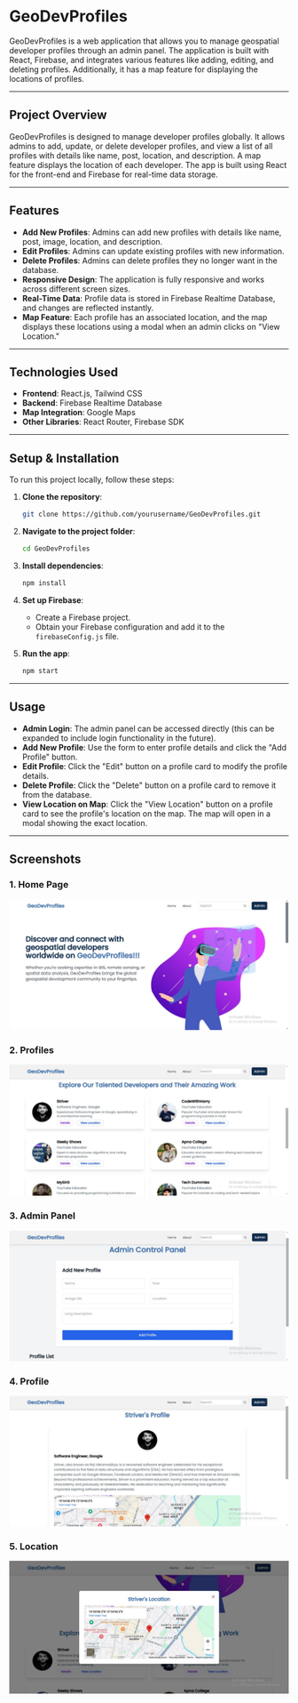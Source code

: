 # GeoDevProfiles

GeoDevProfiles is a web application that allows you to manage geospatial developer profiles through an admin panel. The application is built with React, Firebase, and integrates various features like adding, editing, and deleting profiles. Additionally, it has a map feature for displaying the locations of profiles.

---

## Project Overview

GeoDevProfiles is designed to manage developer profiles globally. It allows admins to add, update, or delete developer profiles, and view a list of all profiles with details like name, post, location, and description. A map feature displays the location of each developer. The app is built using React for the front-end and Firebase for real-time data storage.

---

## Features

- **Add New Profiles**: Admins can add new profiles with details like name, post, image, location, and description.
- **Edit Profiles**: Admins can update existing profiles with new information.
- **Delete Profiles**: Admins can delete profiles they no longer want in the database.
- **Responsive Design**: The application is fully responsive and works across different screen sizes.
- **Real-Time Data**: Profile data is stored in Firebase Realtime Database, and changes are reflected instantly.
- **Map Feature**: Each profile has an associated location, and the map displays these locations using a modal when an admin clicks on "View Location."

---

## Technologies Used

- **Frontend**: React.js, Tailwind CSS
- **Backend**: Firebase Realtime Database
- **Map Integration**: Google Maps
- **Other Libraries**: React Router, Firebase SDK

---

## Setup & Installation

To run this project locally, follow these steps:

1. **Clone the repository**:

    ```bash
    git clone https://github.com/yourusername/GeoDevProfiles.git
    ```

2. **Navigate to the project folder**:

    ```bash
    cd GeoDevProfiles
    ```

3. **Install dependencies**:

    ```bash
    npm install
    ```

4. **Set up Firebase**:
    - Create a Firebase project.
    - Obtain your Firebase configuration and add it to the `firebaseConfig.js` file.

5. **Run the app**:

    ```bash
    npm start
    ```

---

## Usage

- **Admin Login**: The admin panel can be accessed directly (this can be expanded to include login functionality in the future).
- **Add New Profile**: Use the form to enter profile details and click the "Add Profile" button.
- **Edit Profile**: Click the "Edit" button on a profile card to modify the profile details.
- **Delete Profile**: Click the "Delete" button on a profile card to remove it from the database.
- **View Location on Map**: Click the "View Location" button on a profile card to see the profile's location on the map. The map will open in a modal showing the exact location.

---

## Screenshots

### 1. **Home Page**
![Admin Panel Home](./images/home.JPG)

### 2. **Profiles**
![Add/Edit Profile Form](./images/profiles.JPG)

### 3. **Admin Panel**
![Profile List](./images/admin.JPG)

### 4. **Profile**
![Map View](./images/profile.JPG)

### 5. **Location**
![Map View](./images/location.JPG)
